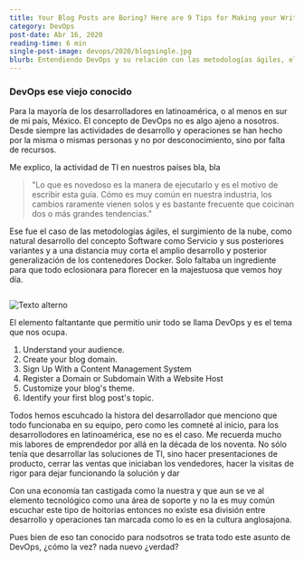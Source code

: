 ```yaml
---
title: Your Blog Posts are Boring? Here are 9 Tips for Making your Writing ¿Qué es DevOps?
category: DevOps
post-date: Abr 16, 2020
reading-time: 6 min
single-post-image: devops/2020/blogsingle.jpg
blurb: Entendiendo DevOps y su relación con las metodologías ágiles, el cómputo en nube y los contenedores Docker
---
```


### DevOps ese viejo conocido

Para la mayoría de los desarrolladores en latinoamérica, o al menos en sur de mi país, México. El concepto de DevOps no es algo ajeno a nosotros. Desde siempre las actividades de desarrollo y operaciones se han hecho por la misma o mismas personas y no por desconocimiento, sino por falta de recursos.

Me explico, la actividad de TI en nuestros países
bla, bla

> "Lo que es novedoso es la manera de ejecutarlo y es el motivo de escribir esta guía. Cómo es muy común en nuestra industria, los cambios raramente vienen solos y es bastante frecuente que coicinan dos o más grandes tendencias."

Ese fue el caso de las metodologías ágiles, el surgimiento de la nube, como natural desarrollo del concepto Software como Servicio y sus posteriores variantes y a una distancia muy corta el amplio desarrollo y posterior generalización de los contenedores Docker. Solo faltaba un ingrediente para que todo eclosionara para florecer en la majestuosa que vemos hoy día.

<div class="sing-post-thumb mb-5 row pt-3">
  <div class="col-sm-6"><img src="../../assets/images/p1.jpg" class="img-fluid radius-image" alt="">
  </div>
    <div class="col-sm-6"><img src="../../assets/images/b1.jpg" class="img-fluid radius-image" alt="">
  </div>
</div>

![Texto alterno](../../assets/images/p1.jpg "Este es el título")

El elemento faltantante que permitío unir todo se llama DevOps y es el tema que nos ocupa.

1. Understand your audience.
1. Create your blog domain.
1. Sign Up With a Content Management System
1. Register a Domain or Subdomain With a Website Host
1. Customize your blog's theme.
1. Identify your first blog post's topic.

Todos hemos escuhcado la histora del desarrollador que menciono que todo funcionaba en su equipo, pero como les comneté al inicio, para los desarrollodores en latinoamérica, ese no es el caso. Me recuerda mucho mis labores de emprendedor por allá en la década de los noventa. No sólo tenía que desarrollar las soluciones de TI, sino hacer presentaciones de producto, cerrar las ventas que iniciaban los vendedores, hacer la visitas de rigor para dejar funcionando la solución y dar 

Con una economía tan castigada como la nuestra y que aun se ve al elemento tecnológico como una área de soporte y no la es muy común escuchar este tipo de hoitorias entonces no existe esa división entre desarrollo y operaciones tan marcada como lo es en la cultura anglosajona.

Pues bien de eso tan conocido para nodsotros se trata todo este asunto de DevOps, ¿cómo la vez? nada nuevo ¿verdad?